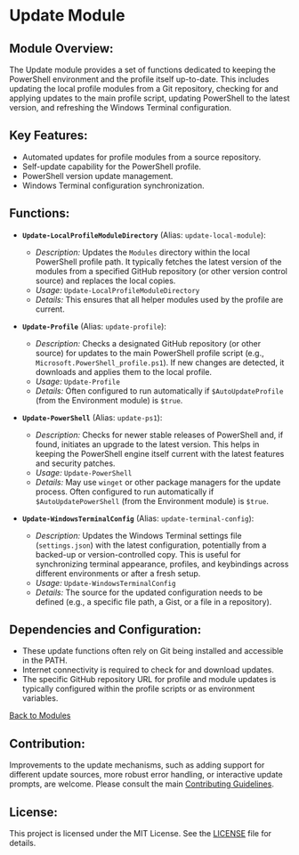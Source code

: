 <!-- filepath: c:\Users\MKAbuMattar\Work\powershell-profile\Module\Update\README.md -->

# Update Module

## **Module Overview:**

The Update module provides a set of functions dedicated to keeping the PowerShell environment and the profile itself up-to-date. This includes updating the local profile modules from a Git repository, checking for and applying updates to the main profile script, updating PowerShell to the latest version, and refreshing the Windows Terminal configuration.

## **Key Features:**

- Automated updates for profile modules from a source repository.
- Self-update capability for the PowerShell profile.
- PowerShell version update management.
- Windows Terminal configuration synchronization.

## **Functions:**

- **`Update-LocalProfileModuleDirectory`** (Alias: `update-local-module`):

  - _Description:_ Updates the `Modules` directory within the local PowerShell profile path. It typically fetches the latest version of the modules from a specified GitHub repository (or other version control source) and replaces the local copies.
  - _Usage:_ `Update-LocalProfileModuleDirectory`
  - _Details:_ This ensures that all helper modules used by the profile are current.

- **`Update-Profile`** (Alias: `update-profile`):

  - _Description:_ Checks a designated GitHub repository (or other source) for updates to the main PowerShell profile script (e.g., `Microsoft.PowerShell_profile.ps1`). If new changes are detected, it downloads and applies them to the local profile.
  - _Usage:_ `Update-Profile`
  - _Details:_ Often configured to run automatically if `$AutoUpdateProfile` (from the Environment module) is `$true`.

- **`Update-PowerShell`** (Alias: `update-ps1`):

  - _Description:_ Checks for newer stable releases of PowerShell and, if found, initiates an upgrade to the latest version. This helps in keeping the PowerShell engine itself current with the latest features and security patches.
  - _Usage:_ `Update-PowerShell`
  - _Details:_ May use `winget` or other package managers for the update process. Often configured to run automatically if `$AutoUpdatePowerShell` (from the Environment module) is `$true`.

- **`Update-WindowsTerminalConfig`** (Alias: `update-terminal-config`):
  - _Description:_ Updates the Windows Terminal settings file (`settings.json`) with the latest configuration, potentially from a backed-up or version-controlled copy. This is useful for synchronizing terminal appearance, profiles, and keybindings across different environments or after a fresh setup.
  - _Usage:_ `Update-WindowsTerminalConfig`
  - _Details:_ The source for the updated configuration needs to be defined (e.g., a specific file path, a Gist, or a file in a repository).

## **Dependencies and Configuration:**

- These update functions often rely on Git being installed and accessible in the PATH.
- Internet connectivity is required to check for and download updates.
- The specific GitHub repository URL for profile and module updates is typically configured within the profile scripts or as environment variables.

[Back to Modules](../../README.md#modules)

## **Contribution:**

Improvements to the update mechanisms, such as adding support for different update sources, more robust error handling, or interactive update prompts, are welcome. Please consult the main [Contributing Guidelines](../../README.md#contributing).

## **License:**

This project is licensed under the MIT License. See the [LICENSE](../../LICENSE) file for details.
